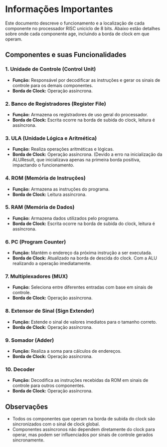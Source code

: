 # Informações Importantes

Este documento descreve o funcionamento e a localização de cada componente no processador RISC uniciclo de 8 bits. Abaixo estão detalhes sobre onde cada componente age, incluindo a borda de clock em que operam.

## Componentes e suas Funcionalidades

### 1. **Unidade de Controle (Control Unit)**
   - **Função:** Responsável por decodificar as instruções e gerar os sinais de controle para os demais componentes.
   - **Borda de Clock:** Operação assíncrona.

### 2. **Banco de Registradores (Register File)**
   - **Função:** Armazena os registradores de uso geral do processador.
   - **Borda de Clock:** Escrita ocorre na borda de subida do clock, leitura é assíncrona.

### 3. **ULA (Unidade Lógica e Aritmética)**
   - **Função:** Realiza operações aritméticas e lógicas.
   - **Borda de Clock:** Operação assíncrona. (Devido a erro na inicialização da ALUResult, que inicializava apenas na primeira borda positiva, impactando o funcionamento.

### 4. **ROM (Memória de Instruções)**
   - **Função:** Armazena as instruções do programa.
   - **Borda de Clock:** Leitura assíncrona.

### 5. **RAM (Memória de Dados)**
   - **Função:** Armazena dados utilizados pelo programa.
   - **Borda de Clock:** Escrita ocorre na borda de subida do clock, leitura é assíncrona.

### 6. **PC (Program Counter)**
   - **Função:** Mantém o endereço da próxima instrução a ser executada.
   - **Borda de Clock:** Atualizado na borda de descida do clock. Com a ALU realizando a operação imediatamente.

### 7. **Multiplexadores (MUX)**
   - **Função:** Seleciona entre diferentes entradas com base em sinais de controle.
   - **Borda de Clock:** Operação assíncrona.

### 8. **Extensor de Sinal (Sign Extender)**
   - **Função:** Estende o sinal de valores imediatos para o tamanho correto.
   - **Borda de Clock:** Operação assíncrona.

### 9. **Somador (Adder)**
   - **Função:** Realiza a soma para cálculos de endereços.
   - **Borda de Clock:** Operação assíncrona.

### 10. **Decoder**
   - **Função:** Decodifica as instruções recebidas da ROM em sinais de controle para outros componentes.
   - **Borda de Clock:** Operação assíncrona.

## Observações
- Todos os componentes que operam na borda de subida do clock são sincronizados com o sinal de clock global.
- Componentes assíncronos não dependem diretamente do clock para operar, mas podem ser influenciados por sinais de controle gerados sincronamente.

